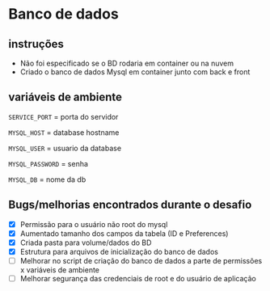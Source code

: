 # Banco de dados
## instruções
- Não foi especificado se o BD rodaria em container ou na nuvem
- Criado o banco de dados Mysql em container junto com back e front


## variáveis de ambiente
`SERVICE_PORT` = porta do servidor

`MYSQL_HOST` = database hostname

`MYSQL_USER` = usuario da database 

`MYSQL_PASSWORD` = senha

`MYSQL_DB` = nome da db

## Bugs/melhorias encontrados durante o desafio
- [X] Permissão para o usuário não root do mysql
- [X] Aumentado tamanho dos campos da tabela (ID e Preferences)
- [X] Criada pasta para volume/dados do BD
- [X] Estrutura para arquivos de inicialização do banco de dados
- [ ] Melhorar no script de criação do banco de dados a parte de permissões x variáveis de ambiente
- [ ] Melhorar segurança das credenciais de root e do usuário de aplicação